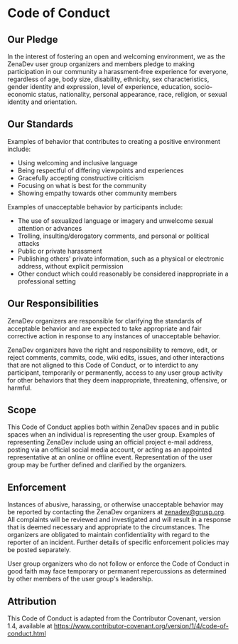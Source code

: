 # Code of Conduct

## Our Pledge

In the interest of fostering an open and welcoming environment, we as
the ZenaDev user group organizers and members pledge to making participation in our
community a harassment-free experience for everyone, regardless of age, body
size, disability, ethnicity, sex characteristics, gender identity and expression,
level of experience, education, socio-economic status, nationality, personal
appearance, race, religion, or sexual identity and orientation.

## Our Standards

Examples of behavior that contributes to creating a positive environment
include:

* Using welcoming and inclusive language
* Being respectful of differing viewpoints and experiences
* Gracefully accepting constructive criticism
* Focusing on what is best for the community
* Showing empathy towards other community members

Examples of unacceptable behavior by participants include:

* The use of sexualized language or imagery and unwelcome sexual attention or
  advances
* Trolling, insulting/derogatory comments, and personal or political attacks
* Public or private harassment
* Publishing others' private information, such as a physical or electronic
  address, without explicit permission
* Other conduct which could reasonably be considered inappropriate in a
  professional setting

## Our Responsibilities

ZenaDev organizers are responsible for clarifying the standards of acceptable
behavior and are expected to take appropriate and fair corrective action in
response to any instances of unacceptable behavior.

ZenaDev organizers have the right and responsibility to remove, edit, or
reject comments, commits, code, wiki edits, issues, and other interactions 
that are not aligned to this Code of Conduct, or to interdict to any participant,
temporarily or permanently, access to any user group activity for other behaviors 
that they deem inappropriate, threatening, offensive, or harmful.

## Scope

This Code of Conduct applies both within ZenaDev spaces and in public spaces
when an individual is representing the user group. Examples of
representing ZenaDev include using an official project e-mail address, posting 
via an official social media account, or acting as an appointed
representative at an online or offline event. Representation of the user group 
may be further defined and clarified by the organizers.

## Enforcement

Instances of abusive, harassing, or otherwise unacceptable behavior may be
reported by contacting the ZenaDev organizers at [zenadev@grusp.org][mail]. All
complaints will be reviewed and investigated and will result in a response that
is deemed necessary and appropriate to the circumstances. The organizers are
obligated to maintain confidentiality with regard to the reporter of an incident.
Further details of specific enforcement policies may be posted separately.

User group organizers who do not follow or enforce the Code of Conduct in good
faith may face temporary or permanent repercussions as determined by other
members of the user group's leadership.

## Attribution

This Code of Conduct is adapted from the Contributor Covenant, version 1.4,
available at https://www.contributor-covenant.org/version/1/4/code-of-conduct.html

[mail]: mailto:zenadev@grusp.org
